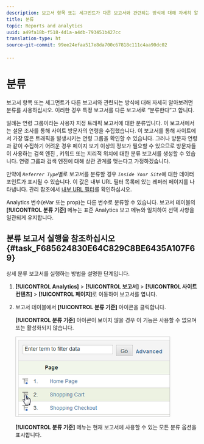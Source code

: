```yaml
---
description: 보고서 항목 또는 세그먼트가 다른 보고서와 관련되는 방식에 대해 자세히 알아보려면 분류를 사용하십시오. 이러한 경우 특정 보고서를 다른 보고서로 “분류한다”고 합니다.
title: 분류
topic: Reports and analytics
uuid: a49fa18b-f518-4d1a-a4db-793451b427cc
translation-type: ht
source-git-commit: 99ee24efaa517e8da700c67818c111c4aa90dc02

---
```



# 분류

보고서 항목 또는 세그먼트가 다른 보고서와 관련되는 방식에 대해 자세히 알아보려면 분류를 사용하십시오. 이러한 경우 특정 보고서를 다른 보고서로 “분류한다”고 합니다.

일례는 연령 그룹이라는 사용자 지정 트래픽 보고서에 대한 분류입니다. 이 보고서에서는 설문 조사를 통해 사이트 방문자의 연령을 수집했습니다. 이 보고서를 통해 사이트에서 가장 많은 트래픽을 발생시키는 연령 그룹을 확인할 수 있습니다. 그러나 방문자 연령과 같이 수집하기 어려운 경우 페이지 보기 이상의 정보가 필요할 수 있으므로 방문자들이 사용하는 검색 엔진 , 키워드 또는 지리적 위치에 대한 분류 보고서를 생성할 수 있습니다. 연령 그룹과 검색 엔진에 대해 상관 관계를 맺는다고 가정하겠습니다. 

만약에 *`Referrer Type`*&#x200B;별로 보고서를 분류할 경우 *`Inside Your Site`*&#x200B;에 대한 데이터 포인트가 표시될 수 있습니다. 이 값은 내부 URL 필터 목록에 있는 레퍼러 페이지를 나타냅니다. 관리 참조에서 [내부 URL 필터](https://marketing.adobe.com/resources/help/en_US/reference/internal_URL_filter.html)를 확인하십시오.

Analytics 변수(eVar 또는 prop)는 다른 변수로 분류할 수 있습니다. 보고서 테이블의 **[!UICONTROL 분류 기준]** 메뉴는 표준 Analytics 보고 메뉴와 일치하여 선택 사항을 일관되게 유지합니다.

## 분류 보고서 실행을 참조하십시오 {#task_F685624830E64C829C8BE6435A107F69}

상세 분류 보고서를 실행하는 방법을 설명한 단계입니다.

<!-- 

t_reports_breakdown.xml

 -->

1. **[!UICONTROL Analytics]** > **[!UICONTROL 보고서]** > **[!UICONTROL 사이트 컨텐츠]** > **[!UICONTROL 페이지]**&#x200B;로 이동하여 보고서를 엽니다.
1. 보고서 테이블에서 **[!UICONTROL 분류 기준]** 아이콘을 클릭합니다.

   **[!UICONTROL 분류 기준]** 아이콘이 보이지 않을 경우 이 기능은 사용할 수 없으며 또는 활성화되지 않습니다.

   ![](assets/breakdown.png)

   **[!UICONTROL 분류 기준]** 메뉴는 현재 보고서에 사용할 수 있는 모든 분류 옵션을 표시합니다.

